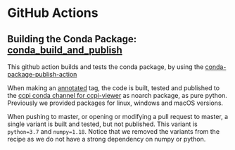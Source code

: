 # GitHub Actions

## Building the Conda Package: [conda_build_and_publish](https://github.com/vais-ral/CILViewer/blob/master/.github/workflows/conda_build_and_publish.yml)
This github action builds and tests the conda package, by using the [conda-package-publish-action](https://github.com/paskino/conda-package-publish-action)

When making an [annotated](https://git-scm.com/book/en/v2/Git-Basics-Tagging) tag, the code is built, tested and published to the [ccpi conda channel for ccpi-viewer](https://anaconda.org/ccpi/ccpi-viewer/files) as noarch package, as pure python. Previously we provided packages for linux, windows and macOS versions.

When pushing to master, or opening or modifying a pull request to master, a single variant is built and tested, but not published. This variant is `python=3.7` and `numpy=1.18`. Notice that we removed the variants from the recipe as we do not have a strong dependency on numpy or python.
